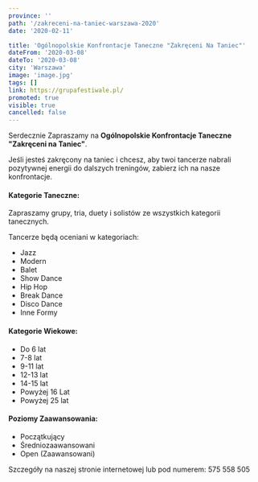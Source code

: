 ```yaml
---
province: ''
path: '/zakreceni-na-taniec-warszawa-2020'
date: '2020-02-11'

title: 'Ogólnopolskie Konfrontacje Taneczne "Zakręceni Na Taniec"'
dateFrom: '2020-03-08'
dateTo: '2020-03-08'
city: 'Warszawa'
image: 'image.jpg'
tags: []
link: https://grupafestiwale.pl/
promoted: true
visible: true
cancelled: false
---
```

Serdecznie Zapraszamy na **Ogólnopolskie Konfrontacje Taneczne "Zakręceni na Taniec"**.

Jeśli jesteś zakręcony na taniec i chcesz, aby twoi tancerze nabrali pozytywnej energii do dalszych treningów, zabierz ich na nasze konfrontacje.

#### Kategorie Taneczne: 
Zapraszamy grupy, tria, duety i solistów ze wszystkich kategorii tanecznych.

Tancerze będą oceniani w kategoriach: 
- Jazz
- Modern
- Balet
- Show Dance
- Hip Hop
- Break Dance
- Disco Dance
- Inne Formy

#### Kategorie Wiekowe:
- Do 6 lat
- 7-8 lat
- 9-11 lat
- 12-13 lat
- 14-15 lat
- Powyżej 16 Lat
- Powyżej 25 lat

#### Poziomy Zaawansowania:
- Początkujący
- Średniozaawansowani
- Open (Zaawansowani)

Szczegóły na naszej stronie internetowej lub pod numerem: 575 558 505
